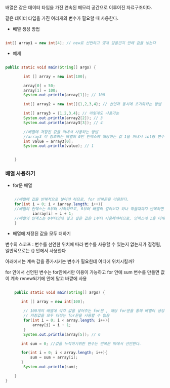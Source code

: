 배열은 같은 데이터 타입을 가진 연속된 메모리 공간으로 이루어진 자료구조이다.

같은 데이터 타입을 가진 여러개의 변수가 필요할 때 사용한다.

- 배열 생성 방법

```java

int[] array1 = new int[4]; // new로 선언하고 몇개 담을건지 안에 값을 넣는다

```

- 예제

```java

public static void main(String[] args) {

        int [] array = new int[100];

        array[0] = 50;
        array[1] = 100;
        System.out.println(array[1]); // 100

        int[] array2 = new int[]{1,2,3,4}; // 선언과 동시에 초기화하는 방법

        int[] array3 = {1,2,3,4}; // 이렇게도 사용가능
        System.out.println(array2[2]); // 3
        System.out.println(array3[3]); // 4

        //배열에 저장된 값을 꺼내서 사용하는 방법
        //array3 이 참조하는 배열의 0번 인덱스에 해당하는 값 1을 꺼내서 int형 변수 value에 담는다. 
        int value = array3[0];
        System.out.println(value); // 1


    }

```

### 배열 사용하기

- for문 배열

```java

    //배열에 값을 반복적으로 넣어야 하므로, for 반복문을 이용한다. 
    for(int i = 0; i < iarray.length; i++){ 
    //배열의 인덱스는 0부터 시작하므로, 0부터 배열의 길이보다 하나 작을때까지 반복하면 배열의 크기만큼 반복할 수 있다. 
            iarray[i] = i + 1;  
    //배열의 인덱스는 0부터인데 넣고 싶은 값은 1부터 사용해야하므로, 인덱스에 1을 더해준 값을 넣어준다. 
    }

```

- 배열에 저장된 값을 모두 더하기

변수의 스코프 : 변수를 선언한 위치에 따라 변수를 사용할 수 있는지 없는지가 결정됨, 일반적으로는 {} 안에서 사용한다

아래에서는 계속 값을 증가시키는 변수가 필요한데 어디에 위치시킬까?

for 안에서 선언된 변수는 for안에서만 이용이 가능하고 for 안에 sum 변수를 만들면 값이 계속 renew되기에 안에 말고 바깥에 사용


```java

    public static void main(String[] args) {

       int [] array = new int[100];
        
        // 100개의 배열에 각각 값을 넣어주는 for문 , 해당 for문을 통해 배열이 생성되기 때문에 이 작업이 없으면 아래의 
        // 저장값을 모두 더하는 for문을 사용할 수 없음
        for(int i = 0; i < array.length; i++){
            array[i] = i + 1;
        }
        System.out.println(array[5]); // 6

       int sum = 0; //값을 누적하기위한 변수는 반복문 밖에서 선언한다. 

       for(int i = 0; i < array.length; i++){
           sum = sum + array[i];
       }
        System.out.println(sum);

    }
}

```
